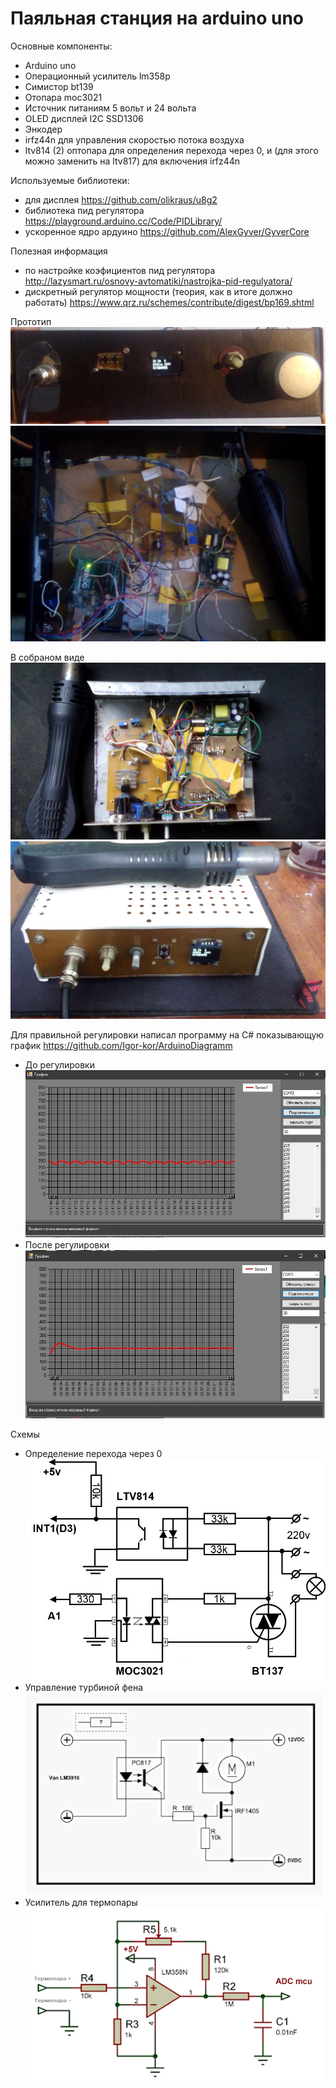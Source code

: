 # Паяльная станция на arduino uno
 Основные компоненты:
- Arduino uno
- Операционный усилитель lm358p
- Симистор bt139
- Отопара moc3021
- Источник питаниям 5 вольт и 24 вольта
- OLED дисплей I2C SSD1306
- Энкодер 
- irfz44n для управления скоростью потока воздуха
- ltv814 (2) оптопара для определения перехода через 0, и (для этого можно заменить на ltv817) для включения irfz44n

Используемые библиотеки:
- для дисплея https://github.com/olikraus/u8g2
- библиотека пид регулятора https://playground.arduino.cc/Code/PIDLibrary/
- ускоренное ядро ардуино https://github.com/AlexGyver/GyverCore

Полезная информация
- по настройке коэфициентов пид регулятора http://lazysmart.ru/osnovy-avtomatiki/nastrojka-pid-regulyatora/
- дискретный регулятор мощности (теория, как в итоге должно работать) https://www.qrz.ru/schemes/contribute/digest/bp169.shtml

Прототип
![скрин](https://github.com/Igor-kor/SolderingStantion/blob/master/img/foto1.jpg)
![скрин](https://github.com/Igor-kor/SolderingStantion/blob/master/img/foto2.jpg)

В собраном виде
![скрин](https://github.com/Igor-kor/SolderingStantion/blob/master/img/foto3.jpg)
![скрин](https://github.com/Igor-kor/SolderingStantion/blob/master/img/foto4.jpg)

Для правильной регулировки написал программу на C# показывающую график https://github.com/Igor-kor/ArduinoDiagramm
- До регулировки
![скрин](https://github.com/Igor-kor/SolderingStantion/blob/master/img/screenbefore.jpg)
- После регулировки
![скрин](https://github.com/Igor-kor/SolderingStantion/blob/master/img/screenafter.jpg)

Схемы
- Определение перехода через 0
![скрин](https://github.com/Igor-kor/SolderingStantion/blob/master/img/cheme1.jpg)
- Управление турбиной фена
![скрин](https://github.com/Igor-kor/SolderingStantion/blob/master/img/cheme2.jpg)
- Усилитель для термопары
![скрин](https://github.com/Igor-kor/SolderingStantion/blob/master/img/cheme3.png)


